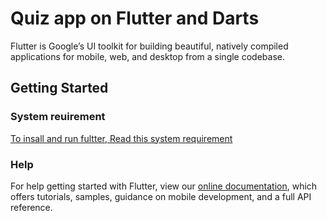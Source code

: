 # Quiz app on Flutter and Darts

Flutter is Google’s UI toolkit for building beautiful, natively compiled applications for mobile, web, and desktop from a single codebase.

## Getting Started

### System reuirement
[To insall and run fultter, Read this system requirement](https://flutter.dev/docs/get-started/install/macos)

### Help
For help getting started with Flutter, view our
[online documentation](https://flutter.dev/docs), which offers tutorials,
samples, guidance on mobile development, and a full API reference.
